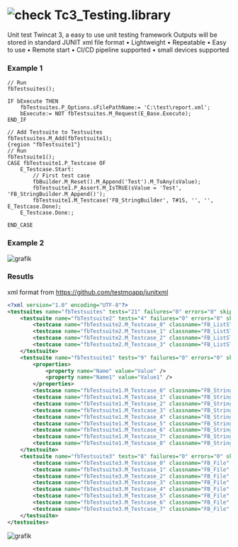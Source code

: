 
# ![check](https://user-images.githubusercontent.com/48495545/228613908-fd86b481-6052-455c-8fd1-57020d1d3b8a.svg) Tc3_Testing.library
Unit test Twincat 3, a easy to use unit testing framework
Outputs will be stored in standard JUNIT xml file format
•	Lightweight
•	Repeatable
•	Easy to use
•	Remote start
•	CI/CD pipeline supported
•	small devices supported

### Example 1
```ST    
// Run
fbTestsuites();

IF bExecute THEN
	fbTestsuites.P_Options.sFilePathName:= 'C:\test\report.xml';
	bExecute:= NOT fbTestsuites.M_Request(E_Base.Execute);
END_IF

// Add Testsuite to Testsuites
fbTestsuites.M_Add(fbTestsuite1);
{region "fbTestsuite1"}
// Run
fbTestsuite1();
CASE fbTestsuite1.P_Testcase OF
	E_Testcase.Start:
		// First test case
		fbBuilder.M_Reset().M_Append('Test').M_ToAny(sValue);
		fbTestsuite1.P_Assert.M_IsTRUE(sValue = 'Test', 'FB_StringBuilder.M_Append()');
		fbTestsuite1.M_Testcase('FB_StringBuilder', T#1S, '', '', E_Testcase.Done);	
	E_Testcase.Done:;
	
END_CASE
```

### Example 2
![grafik](https://github.com/PeterZerlauth/Testing/assets/48495545/a5aa2a5a-661d-4e27-8b67-21b07b98972c)


### Resutls
xml format from https://github.com/testmoapp/junitxml

```xml
<?xml version="1.0" encoding="UTF-8"?>
<testsuites name="fbTestsuites" tests="21" failures="0" errors="0" skipped="0" assertions="30" time="0.300" timestamp="2023-07-26T15:09:41.665">
	<testsuite name="fbTestsuite2" tests="4" failures="0" errors="0" skipped="0" assertions="8" time="0.030" timestamp="2023-07-26T15:09:41.705" file="">
		<testcase name="fbTestsuite2.M_Testcase_0" classname="FB_ListSTRING" assertions="3" time="0.0100" file="" line="" />
		<testcase name="fbTestsuite2.M_Testcase_1" classname="FB_ListSTRING" assertions="1" time="0.0100" file="" line="" />
		<testcase name="fbTestsuite2.M_Testcase_2" classname="FB_ListSTRING" assertions="3" time="0.0100" file="" line="" />
		<testcase name="fbTestsuite2.M_Testcase_3" classname="FB_ListSTRING" assertions="1" time="0.0100" file="" line="" />
	</testsuite>
	<testsuite name="fbTestsuite1" tests="9" failures="0" errors="0" skipped="0" assertions="14" time="0.080" timestamp="2023-07-26T15:09:41.705" file="Some.TcPou">
		<properties>
			<property name="Name" value="Value" />
			<property name="Name1" value="Value1" />
		</properties>
		<testcase name="fbTestsuite1.M_Testcase_0" classname="FB_StringBuilder" assertions="1" time="0.0100" file="" line="" />
		<testcase name="fbTestsuite1.M_Testcase_1" classname="FB_StringBuilder" assertions="2" time="0.0100" file="" line="" />
		<testcase name="fbTestsuite1.M_Testcase_2" classname="FB_StringBuilder" assertions="2" time="0.0100" file="" line="" />
		<testcase name="fbTestsuite1.M_Testcase_3" classname="FB_StringBuilder" assertions="2" time="0.0100" file="" line="" />
		<testcase name="fbTestsuite1.M_Testcase_4" classname="FB_StringBuilder" assertions="2" time="0.0100" file="" line="" />
		<testcase name="fbTestsuite1.M_Testcase_5" classname="FB_StringBuilder" assertions="2" time="0.0100" file="" line="" />
		<testcase name="fbTestsuite1.M_Testcase_6" classname="FB_StringBuilder" assertions="1" time="0.0100" file="" line="" />
		<testcase name="fbTestsuite1.M_Testcase_7" classname="FB_StringBuilder" assertions="1" time="0.0100" file="" line="" />
		<testcase name="fbTestsuite1.M_Testcase_8" classname="FB_StringBuilder" assertions="1" time="0.0100" file="" line="" />
	</testsuite>
	<testsuite name="fbTestsuite3" tests="8" failures="0" errors="0" skipped="0" assertions="8" time="0.250" timestamp="2023-07-26T15:09:41.705" file="">
		<testcase name="fbTestsuite3.M_Testcase_0" classname="FB_File" assertions="1" time="0.0300" file="" line="" />
		<testcase name="fbTestsuite3.M_Testcase_1" classname="FB_File" assertions="1" time="0.0600" file="" line="" />
		<testcase name="fbTestsuite3.M_Testcase_2" classname="FB_File" assertions="1" time="0.0300" file="" line="" />
		<testcase name="fbTestsuite3.M_Testcase_3" classname="FB_File" assertions="1" time="0.0300" file="" line="" />
		<testcase name="fbTestsuite3.M_Testcase_4" classname="FB_File" assertions="1" time="0.0500" file="" line="" />
		<testcase name="fbTestsuite3.M_Testcase_5" classname="FB_File" assertions="1" time="0.0100" file="" line="" />
		<testcase name="fbTestsuite3.M_Testcase_6" classname="FB_File" assertions="1" time="0.0200" file="" line="" />
		<testcase name="fbTestsuite3.M_Testcase_7" classname="FB_File" assertions="1" time="0.0300" file="" line="" />
	</testsuite>
</testsuites>
```

![grafik](https://github.com/PeterZerlauth/Testing/assets/48495545/e5bd0a1f-5c42-4650-aa56-1a0818cb9795)

